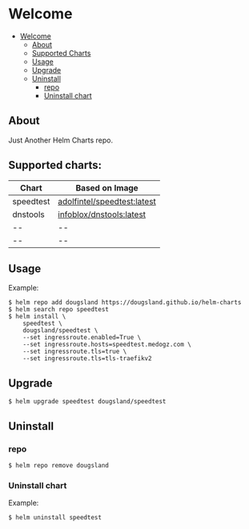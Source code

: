 # Welcome
- [Welcome](#welcome)
  * [About](#About)
  * [Supported Charts](#supported-charts)
  * [Usage](#usage)
  * [Upgrade](#upgrade)
  * [Uninstall](#uninstall)
    + [repo](#repo)
    + [Uninstall chart](#uninstall-chart)

## About
Just Another Helm Charts repo.

## Supported charts:

| Chart     | Based on Image              |
|-----------|-----------------------------|
| speedtest | [adolfintel/speedtest:latest](https://hub.docker.com/r/adolfintel/speedtest) |
| dnstools  | [infoblox/dnstools:latest](https://hub.docker.com/r/infoblox/dnstools) |
| --        | --                          |
| --        | --                          |

## Usage
Example:
```
$ helm repo add dougsland https://dougsland.github.io/helm-charts  
$ helm search repo speedtest  
$ helm install \
    speedtest \
    dougsland/speedtest \
    --set ingressroute.enabled=True \
    --set ingressroute.hosts=speedtest.medogz.com \
    --set ingressroute.tls=true \
    --set ingressroute.tls=tls-traefikv2
```

## Upgrade
```
$ helm upgrade speedtest dougsland/speedtest
```

## Uninstall
### repo
```
$ helm repo remove dougsland
```
### Uninstall chart
Example:
```
$ helm uninstall speedtest
```
